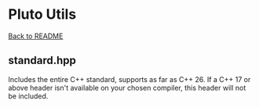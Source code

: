 # Pluto Utils
[Back to README](https://www.github.com/Stephen-ODriscoll/PlutoUtils/blob/main/README.md#documentation)

## standard.hpp
Includes the entire C++ standard, supports as far as C++ 26. If a C++ 17 or above header isn't available on your chosen compiler, this header will not be included.
